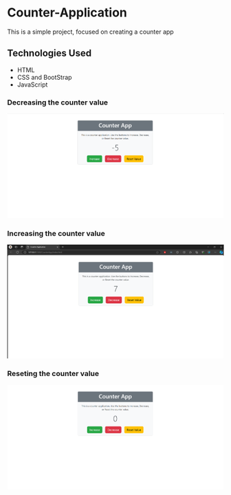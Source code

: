 # Counter-Application
This is a simple project, focused on creating a counter app

## Technologies Used
- HTML
- CSS and BootStrap
- JavaScript

### Decreasing the counter value
<img src="https://github.com/Durga-Sowjanya-Sanku/Counter-Application/blob/main/CounterApp/Decrease.png">

### Increasing the counter value
<img src="https://github.com/Durga-Sowjanya-Sanku/Counter-Application/blob/main/CounterApp/Increase.png">

### Reseting the counter value
<img src="https://github.com/Durga-Sowjanya-Sanku/Counter-Application/blob/main/CounterApp/Reset.png">
